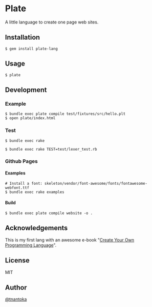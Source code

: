 # Plate

A little language to create one page web sites.

## Installation

```
$ gem install plate-lang
```

## Usage

```
$ plate
```

## Development

### Example

```
$ bundle exec plate compile test/fixtures/src/hello.plt
$ open plate/index.html
```

### Test

```
$ bundle exec rake

$ bundle exec rake TEST=test/lexer_test.rb 
```

### Github Pages

#### Examples

```
# Install a font: skeleton/vendor/font-awesome/fonts/fontawesome-webfont.ttf 
$ bundle exec rake examples
```

#### Build

```
$ bundle exec plate compile website -o .
```

## Acknowledgements

This is my first lang with an awesome e-book "[Create Your Own Programming Language](http://createyourproglang.com/)".

## License

MIT

## Author

[@tnantoka](https://twitter.com/tnantoka)

